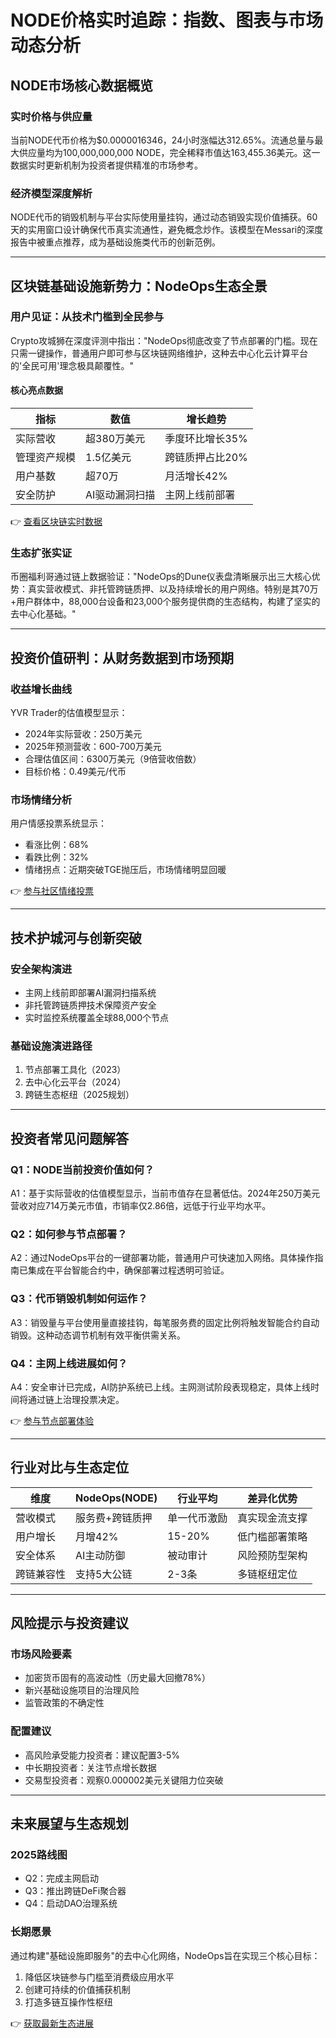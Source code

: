 # NODE价格实时追踪：指数、图表与市场动态分析

## NODE市场核心数据概览

### 实时价格与供应量
当前NODE代币价格为$0.0000016346，24小时涨幅达312.65%。流通总量与最大供应量均为100,000,000,000 NODE，完全稀释市值达163,455.36美元。这一数据实时更新机制为投资者提供精准的市场参考。

### 经济模型深度解析
NODE代币的销毁机制与平台实际使用量挂钩，通过动态销毁实现价值捕获。60天的实用窗口设计确保代币真实流通性，避免概念炒作。该模型在Messari的深度报告中被重点推荐，成为基础设施类代币的创新范例。

---

## 区块链基础设施新势力：NodeOps生态全景

### 用户见证：从技术门槛到全民参与
Crypto攻城狮在深度评测中指出："NodeOps彻底改变了节点部署的门槛。现在只需一键操作，普通用户即可参与区块链网络维护，这种去中心化云计算平台的'全民可用'理念极具颠覆性。"

#### 核心亮点数据
| 指标                | 数值                 | 增长趋势       |
|---------------------|----------------------|----------------|
| 实际营收            | 超380万美元          | 季度环比增长35%|
| 管理资产规模        | 1.5亿美元            | 跨链质押占比20%|
| 用户基数            | 超70万               | 月活增长42%    |
| 安全防护            | AI驱动漏洞扫描       | 主网上线前部署  |

👉 [查看区块链实时数据](https://bit.ly/okx_welcome)

### 生态扩张实证
币圈福利哥通过链上数据验证："NodeOps的Dune仪表盘清晰展示出三大核心优势：真实营收模式、非托管跨链质押、以及持续增长的用户网络。特别是其70万+用户群体中，88,000台设备和23,000个服务提供商的生态结构，构建了坚实的去中心化基础。"

---

## 投资价值研判：从财务数据到市场预期

### 收益增长曲线
YVR Trader的估值模型显示：
- 2024年实际营收：250万美元
- 2025年预测营收：600-700万美元
- 合理估值区间：6300万美元（9倍营收倍数）
- 目标价格：0.49美元/代币

### 市场情绪分析
用户情感投票系统显示：
- 看涨比例：68%
- 看跌比例：32%
- 情绪拐点：近期突破TGE抛压后，市场情绪明显回暖

👉 [参与社区情绪投票](https://bit.ly/okx_welcome)

---

## 技术护城河与创新突破

### 安全架构演进
- 主网上线前即部署AI漏洞扫描系统
- 非托管跨链质押技术保障资产安全
- 实时监控系统覆盖全球88,000个节点

### 基础设施演进路径
1. 节点部署工具化（2023）
2. 去中心化云平台（2024）
3. 跨链生态枢纽（2025规划）

---

## 投资者常见问题解答

### Q1：NODE当前投资价值如何？
A1：基于实际营收的估值模型显示，当前市值存在显著低估。2024年250万美元营收对应714万美元市值，市销率仅2.86倍，远低于行业平均水平。

### Q2：如何参与节点部署？
A2：通过NodeOps平台的一键部署功能，普通用户可快速加入网络。具体操作指南已集成在平台智能合约中，确保部署过程透明可验证。

### Q3：代币销毁机制如何运作？
A3：销毁量与平台使用量直接挂钩，每笔服务费的固定比例将触发智能合约自动销毁。这种动态调节机制有效平衡供需关系。

### Q4：主网上线进展如何？
A4：安全审计已完成，AI防护系统已上线。主网测试阶段表现稳定，具体上线时间将通过链上治理投票决定。

👉 [参与节点部署体验](https://bit.ly/okx_welcome)

---

## 行业对比与生态定位

| 维度          | NodeOps(NODE) | 行业平均     | 差异化优势          |
|---------------|---------------|--------------|---------------------|
| 营收模式      | 服务费+跨链质押 | 单一代币激励 | 真实现金流支撑      |
| 用户增长      | 月增42%       | 15-20%       | 低门槛部署策略      |
| 安全体系      | AI主动防御    | 被动审计     | 风险预防型架构      |
| 跨链兼容性    | 支持5大公链   | 2-3条        | 多链枢纽定位        |

---

## 风险提示与投资建议

### 市场风险要素
- 加密货币固有的高波动性（历史最大回撤78%）
- 新兴基础设施项目的治理风险
- 监管政策的不确定性

### 配置建议
- 高风险承受能力投资者：建议配置3-5%
- 中长期投资者：关注节点增长数据
- 交易型投资者：观察0.000002美元关键阻力位突破

---

## 未来展望与生态规划

### 2025路线图
- Q2：完成主网启动
- Q3：推出跨链DeFi聚合器
- Q4：启动DAO治理系统

### 长期愿景
通过构建"基础设施即服务"的去中心化网络，NodeOps旨在实现三个核心目标：
1. 降低区块链参与门槛至消费级应用水平
2. 创建可持续的价值捕获机制
3. 打造多链互操作性枢纽

👉 [获取最新生态进展](https://bit.ly/okx_welcome)